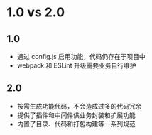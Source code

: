# 1.0 vs 2.0

<div class="grid grid-cols-2 gap-4">

<div>

## 1.0

- 通过 config.js 启用功能，代码仍存在于项目中
- webpack 和 ESLint 升级需要业务自行维护

</div>

<div>

## 2.0

- 按需生成功能代码，不会造成过多的代码冗余
- 提供了插件和中间件供业务封装和扩展功能
- 内置了目录、代码和打包构建等一系列规范

</div>

</div>